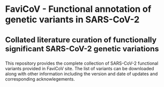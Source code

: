 # FaviCoV - Functional annotation of genetic variants in SARS-CoV-2
<h3 style="font-size:24px;">Collated literature curation of functionally significant SARS-CoV-2 genetic variations</h3>

This repository provides the complete collection of SARS-CoV-2 functional variants provided in FaviCoV site. The list of variants can be downloaded along with other information including the version and date of updates and corresponding acknowlegements. 
